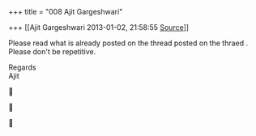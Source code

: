 +++
title = "008 Ajit Gargeshwari"

+++
[[Ajit Gargeshwari	2013-01-02, 21:58:55 [Source](https://groups.google.com/g/bvparishat/c/f55PebCB4TM)]]



Please read what is already posted on the thread posted on the thraed . Please don't be repetitive.  
  
Regards  
Ajit  
  







